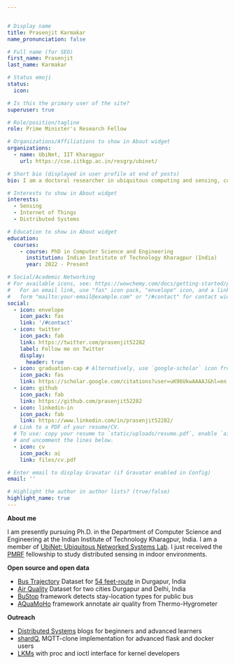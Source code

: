 ```yaml
---


# Display name
title: Prasenjit Karmakar
name_pronunciation: false

# Full name (for SEO)
first_name: Prasenjit
last_name: Karmakar

# Status emoji
status:
  icon:

# Is this the primary user of the site?
superuser: true

# Role/position/tagline
role: Prime Minister's Research Fellow

# Organizations/Affiliations to show in About widget
organizations:
  - name: UbiNet, IIT Kharagpur
    url: https://cse.iitkgp.ac.in/resgrp/ubinet/

# Short bio (displayed in user profile at end of posts)
bio: I am a doctoral researcher in ubiquitous computing and sensing, currently at the IIT Kharagpur (India).

# Interests to show in About widget
interests:
  - Sensing
  - Internet of Things
  - Distributed Systems

# Education to show in About widget
education:
  courses:
    - course: PhD in Computer Science and Engineering
      institution: Indian Institute of Technology Kharagpur (India)
      year: 2022 - Present

# Social/Academic Networking
# For available icons, see: https://wowchemy.com/docs/getting-started/page-builder/#icons
#   For an email link, use "fas" icon pack, "envelope" icon, and a link in the
#   form "mailto:your-email@example.com" or "/#contact" for contact widget.
social:
  - icon: envelope
    icon_pack: fas
    link: '/#contact'
  - icon: twitter
    icon_pack: fab
    link: https://twitter.com/prasenjit52282
    label: Follow me on Twitter
    display:
      header: true
  - icon: graduation-cap # Alternatively, use `google-scholar` icon from `ai` icon pack
    icon_pack: fas
    link: https://scholar.google.com/citations?user=uK96UkwAAAAJ&hl=en
  - icon: github
    icon_pack: fab
    link: https://github.com/prasenjit52282
  - icon: linkedin-in
    icon_pack: fab
    link: https://www.linkedin.com/in/prasenjit52282/
  # Link to a PDF of your resume/CV.
  # To use: copy your resume to `static/uploads/resume.pdf`, enable `ai` icons in `params.yaml`,
  # and uncomment the lines below.
  - icon: cv
    icon_pack: ai
    link: files/cv.pdf

# Enter email to display Gravatar (if Gravatar enabled in Config)
email: ''

# Highlight the author in author lists? (true/false)
highlight_name: true
---
```


**About me**

I am presently pursuing Ph.D. in the Department of Computer Science and Engineering at the Indian Institute of Technology Kharagpur, India. I am a member of [UbiNet: Ubiquitous Networked Systems Lab](https://cse.iitkgp.ac.in/resgrp/ubinet/). I just received the [PMRF](https://www.pmrf.in/) fellowship to study distributed sensing in indoor environments.

**Open source and open data**

* [Bus Trajectory](https://github.com/stilllearningsoumya/bus_trajectory_dataset) Dataset for [54 feet-route](https://www.google.com/maps/dir/durgapur/54+Feet/@23.5347909,87.2863414,15z/data=!3m1!4b1!4m13!4m12!1m5!1m1!1s0x39f7710b47a89171:0x429e1bdb57e009dd!2m2!1d87.3119227!2d23.5204443!1m5!1m1!1s0x39f7720a874929a9:0x38b8e0691e176312!2m2!1d87.2837139!2d23.5482543?entry=ttu) in Durgapur, India
* [Air Quality](https://github.com/prasenjit52282/AQuaMoHo/tree/master/Data) Dataset for two cities Durgapur and Delhi, India
* [BuStop](https://github.com/prasenjit52282/BuStop) framework detects stay-location types for public bus
* [AQuaMoHo](https://github.com/prasenjit52282/AQuaMoHo) framework annotate air quality from Thermo-Hygrometer

**Outreach**

* [Distributed Systems](https://medium.com/@prasenjitkarmakar52282) blogs for beginners and advanced learners
* [shardQ](https://github.com/prasenjit52282/shardQ), MQTT-clone implementation for advanced flask and docker users
* [LKMs](https://github.com/prasenjit52282/linux_LKM) with proc and ioctl interface for kernel developers